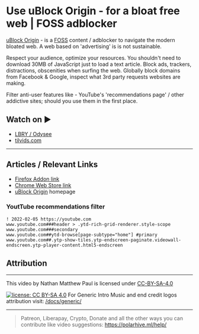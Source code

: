 # Use uBlock Origin - for a bloat free web | FOSS adblocker

[uBlock Origin](https://ublockorigin.com/) - is a [FOSS](https://polarhive.ml/blog/free-libre-software) content / adblocker to navigate the modern bloated web. A web based on 'advertising' is is not sustainable. 

Respect your audience, optimize your resources. You shouldn't need to download 30MB of JavaScript just to load a text article. Block ads, trackers, distractions, obscenities when surfing the web. Globally block domains from Facebook & Google, inspect what 3rd party requests websites are making.

Filter anti-user features like - YouTube's 'recommendations page' / other addictive sites; should you use them in the first place.

## Watch on ▶️

- [LBRY / Odysee](https://odysee.com/@polarhive:e/use-ublock-origin-for-a-bloat-free-web:b)
- [tilvids.com](https://tilvids.com/w/746t24LiRmZCSLqLnZtetq)

---

## Articles / Relevant Links

- [Firefox Addon link](https://addons.mozilla.org/en-US/android/addon/ublock-origin/)
- [Chrome Web Store link](https://chrome.google.com/webstore/detail/ublock-origin/cjpalhdlnbpafiamejdnhcphjbkeiagm)
- [uBlock Origin](https://ublockorigin.com/) homepage

### YoutTube recommendations filter 

``` text
! 2022-02-05 https://youtube.com
www.youtube.com###header > .ytd-rich-grid-renderer.style-scope
www.youtube.com###secondary
www.youtube.com##ytd-browse[page-subtype="home"] #primary
www.youtube.com##.ytp-show-tiles.ytp-endscreen-paginate.videowall-endscreen.ytp-player-content.html5-endscreen
```

## Attribution

---
This video by Nathan Matthew Paul is licensed under [CC-BY-SA-4.0](https://creativecommons.org/licenses/by-sa/4.0/)

[![license: CC BY-SA 4.0](https://polarhive.ml/assets/badges/cc-by-sa-4.svg)](https://creativecommons.org/licenses/by-sa/4.0/)
For Generic Intro Music and end credit logos attribution visit: [/docs/generic/](https://codeberg.org/polarhive/videos/src/branch/main/docs/generic/)

---
> Patreon, Liberapay, Crypto, Donate and all the other ways you can contribute like video suggestions: <https://polarhive.ml/help/>
